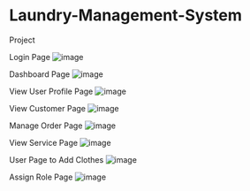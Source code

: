 # Laundry-Management-System
Project

Login Page
![image](https://user-images.githubusercontent.com/70282840/167261314-3b535dd5-e57c-4844-9d0b-200953aa4626.png)

Dashboard Page
![image](https://user-images.githubusercontent.com/70282840/167261333-ebe941e5-efae-4022-a2e1-fbe367c13ccf.png)

View User Profile Page
![image](https://user-images.githubusercontent.com/70282840/167261336-c3b102f1-3232-4c43-a0f9-8ad2edb9c754.png)

View Customer Page
![image](https://user-images.githubusercontent.com/70282840/167261340-6e9d30c7-5779-40d6-9910-b24b67e56cde.png)

Manage Order Page
![image](https://user-images.githubusercontent.com/70282840/167261343-310a031c-c471-436d-8026-f6b2f8f2fbd7.png)

View Service Page
![image](https://user-images.githubusercontent.com/70282840/167261345-df1d1a25-1acd-4171-af3f-c4f7f52e1480.png)

User Page to Add Clothes
![image](https://user-images.githubusercontent.com/70282840/167261347-f012430f-5683-4e7d-b6c1-a116a17952bd.png)

Assign Role Page
![image](https://user-images.githubusercontent.com/70282840/167261351-6bc04cb2-8cbd-4f13-a274-5ae7ea1af471.png)
